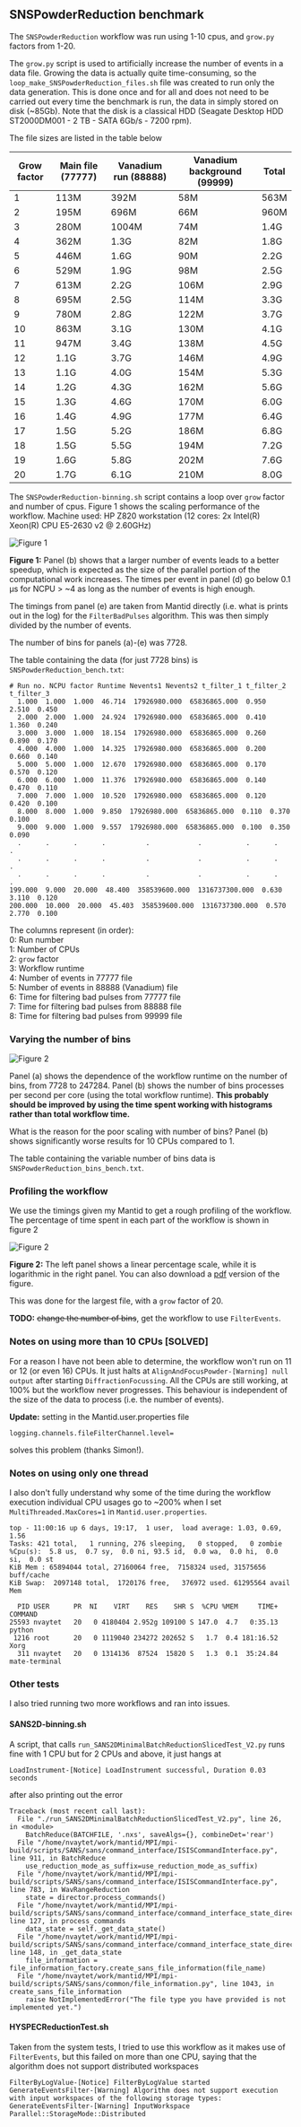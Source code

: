 ## SNSPowderReduction benchmark

The `SNSPowderReduction` workflow was run using 1-10 cpus, and `grow.py` factors from 1-20.

The `grow.py` script is used to artificially increase the number of events in a data file.
Growing the data is actually quite time-consuming, so the `loop_make_SNSPowderReduction_files.sh` 
file was created to run only the data generation. This is done once and for all and does not need 
to be carried out every time the benchmark is run, the data in simply stored on disk (~85Gb). Note 
that the disk is a classical HDD (Seagate Desktop HDD ST2000DM001 - 2 TB - SATA 6Gb/s - 7200 rpm).

The file sizes are listed in the table below

| Grow factor | Main file (77777) | Vanadium run (88888) | Vanadium background (99999) | Total |
| ----------- |------------------ | ---------------------| --------------------------- | ----- |
|  1          | 113M              |  392M                |  58M                        | 563M  |
|  2          | 195M              |  696M                |  66M                        | 960M  |
|  3          | 280M              | 1004M                |  74M                        | 1.4G  |
|  4          | 362M              |  1.3G                |  82M                        | 1.8G  |
|  5          | 446M              |  1.6G                |  90M                        | 2.2G  |
|  6          | 529M              |  1.9G                |  98M                        | 2.5G  |
|  7          | 613M              |  2.2G                | 106M                        | 2.9G  |
|  8          | 695M              |  2.5G                | 114M                        | 3.3G  |
|  9          | 780M              |  2.8G                | 122M                        | 3.7G  |
| 10          | 863M              |  3.1G                | 130M                        | 4.1G  |
| 11          | 947M              |  3.4G                | 138M                        | 4.5G  |
| 12          | 1.1G              |  3.7G                | 146M                        | 4.9G  |
| 13          | 1.1G              |  4.0G                | 154M                        | 5.3G  |
| 14          | 1.2G              |  4.3G                | 162M                        | 5.6G  |
| 15          | 1.3G              |  4.6G                | 170M                        | 6.0G  |
| 16          | 1.4G              |  4.9G                | 177M                        | 6.4G  |
| 17          | 1.5G              |  5.2G                | 186M                        | 6.8G  |
| 18          | 1.5G              |  5.5G                | 194M                        | 7.2G  |
| 19          | 1.6G              |  5.8G                | 202M                        | 7.6G  |
| 20          | 1.7G              |  6.1G                | 210M                        | 8.0G  |

The `SNSPowderReduction-binning.sh` script contains a loop over `grow` factor and number of cpus.
Figure 1 shows the scaling performance of the workflow. Machine used: HP Z820 workstation (12 
cores: 2x Intel(R) Xeon(R) CPU E5-2630 v2 @ 2.60GHz)

![Figure 1](https://raw.githubusercontent.com/nvaytet/data-reduction-hardware-requirements/master/benchmarks/SNSPowderReduction_bench.png)

**Figure 1:** Panel (b) shows that a larger number of events leads to a better speedup, which is expected as the 
size of the parallel portion of the computational work increases. The times per event in panel (d) 
go below 0.1 &mu;s for NCPU > ~4 as long as the number of events is high enough.

The timings from panel (e) are taken from Mantid directly (i.e. what is prints out in the log) for
the `FilterBadPulses` algorithm. This was then simply divided by the number of events.

The number of bins for panels (a)-(e) was 7728.

The table containing the data (for just 7728 bins) is `SNSPowderReduction_bench.txt`:

```
# Run no. NCPU factor Runtime Nevents1 Nevents2 t_filter_1 t_filter_2 t_filter_3
  1.000  1.000  1.000  46.714  17926980.000  65836865.000  0.950  2.510  0.450  
  2.000  2.000  1.000  24.924  17926980.000  65836865.000  0.410  1.360  0.240  
  3.000  3.000  1.000  18.154  17926980.000  65836865.000  0.260  0.890  0.170  
  4.000  4.000  1.000  14.325  17926980.000  65836865.000  0.200  0.660  0.140  
  5.000  5.000  1.000  12.670  17926980.000  65836865.000  0.170  0.570  0.120  
  6.000  6.000  1.000  11.376  17926980.000  65836865.000  0.140  0.470  0.110  
  7.000  7.000  1.000  10.520  17926980.000  65836865.000  0.120  0.420  0.100  
  8.000  8.000  1.000  9.850  17926980.000  65836865.000  0.110  0.370  0.100  
  9.000  9.000  1.000  9.557  17926980.000  65836865.000  0.100  0.350  0.090  
  .      .      .      .          .            .           .      .      .
  .      .      .      .          .            .           .      .      .
  .      .      .      .          .            .           .      .      .
199.000  9.000  20.000  48.400  358539600.000  1316737300.000  0.630  3.110  0.120  
200.000  10.000  20.000  45.403  358539600.000  1316737300.000  0.570  2.770  0.100 
```

The columns represent (in order):  
0: Run number  
1: Number of CPUs  
2: `grow` factor  
3: Workflow runtime  
4: Number of events in 77777 file  
5: Number of events in 88888 (Vanadium) file  
6: Time for filtering bad pulses from 77777 file  
7: Time for filtering bad pulses from 88888 file  
8: Time for filtering bad pulses from 99999 file  


### Varying the number of bins

![Figure 2](https://raw.githubusercontent.com/nvaytet/data-reduction-hardware-requirements/master/benchmarks/SNSPowderReduction_bins.png)

Panel (a) shows the dependence of the workflow runtime on the number of bins, from 7728 to 247284.
Panel (b) shows the number of bins processes per second per core (using the total workflow
runtime). **This probably should be improved by using the time spent working with histograms  rather than total workflow time.**

What is the reason for the poor scaling with number of bins? Panel (b) shows significantly worse 
results for 10 CPUs compared to 1.

The table containing the variable number of bins data is `SNSPowderReduction_bins_bench.txt`.



### Profiling the workflow

We use the timings given my Mantid to get a rough profiling of the workflow. The percentage of time
spent in each part of the workflow is shown in figure 2

![Figure 2](https://raw.githubusercontent.com/nvaytet/data-reduction-hardware-requirements/master/benchmarks/timings.png)

**Figure 2:** The left panel shows a linear percentage scale, while it is logarithmic in the right
panel. You can also download a [pdf](https://raw.githubusercontent.com/nvaytet/data-reduction-hardware-requirements/master/benchmarks/timings.pdf) version of the figure.

This was done for the largest file, with a `grow` factor of 20.


**TODO:** ~~change the number of bins~~, get the workflow to use `FilterEvents`.  


### Notes on using more than 10 CPUs [SOLVED]

For a reason I have not been able to determine, the workflow won't run on 11 or 12 (or even 16) 
CPUs. It just halts at `AlignAndFocusPowder-[Warning] null output` after starting 
`DiffractionFocussing`. All the CPUs are still working, at 100% but the workflow never progresses.
This behaviour is independent of the size of the data to process (i.e. the number of events).

**Update:** setting in the Mantid.user.properties file
```
logging.channels.fileFilterChannel.level=
```
solves this problem (thanks Simon!).

### Notes on using only one thread

I also don't fully understand why some of the time during the workflow execution individual CPU 
usages go to ~200% when I set `MultiThreaded.MaxCores=1` in `Mantid.user.properties`.
```
top - 11:00:16 up 6 days, 19:17,  1 user,  load average: 1.03, 0.69, 1.56
Tasks: 421 total,   1 running, 276 sleeping,   0 stopped,   0 zombie
%Cpu(s):  5.8 us,  0.7 sy,  0.0 ni, 93.5 id,  0.0 wa,  0.0 hi,  0.0 si,  0.0 st
KiB Mem : 65894044 total, 27160064 free,  7158324 used, 31575656 buff/cache
KiB Swap:  2097148 total,  1720176 free,   376972 used. 61295564 avail Mem 

  PID USER      PR  NI    VIRT    RES    SHR S  %CPU %MEM     TIME+ COMMAND
25593 nvaytet   20   0 4180404 2.952g 109100 S 147.0  4.7   0:35.13 python
 1216 root      20   0 1119040 234272 202652 S   1.7  0.4 181:16.52 Xorg
  311 nvaytet   20   0 1314136  87524  15820 S   1.3  0.1  35:24.84 mate-terminal
```

### Other tests

I also tried running two more workflows and ran into issues.

#### SANS2D-binning.sh

A script, that calls `run_SANS2DMinimalBatchReductionSlicedTest_V2.py` runs fine with 1 CPU but for 2 CPUs and above, it just hangs at
```
LoadInstrument-[Notice] LoadInstrument successful, Duration 0.03 seconds
```
after also printing out the error
```
Traceback (most recent call last):
  File "./run_SANS2DMinimalBatchReductionSlicedTest_V2.py", line 26, in <module>
    BatchReduce(BATCHFILE, '.nxs', saveAlgs={}, combineDet='rear')
  File "/home/nvaytet/work/mantid/MPI/mpi-build/scripts/SANS/sans/command_interface/ISISCommandInterface.py", line 911, in BatchReduce
    use_reduction_mode_as_suffix=use_reduction_mode_as_suffix)
  File "/home/nvaytet/work/mantid/MPI/mpi-build/scripts/SANS/sans/command_interface/ISISCommandInterface.py", line 783, in WavRangeReduction
    state = director.process_commands()
  File "/home/nvaytet/work/mantid/MPI/mpi-build/scripts/SANS/sans/command_interface/command_interface_state_director.py", line 127, in process_commands
    data_state = self._get_data_state()
  File "/home/nvaytet/work/mantid/MPI/mpi-build/scripts/SANS/sans/command_interface/command_interface_state_director.py", line 148, in _get_data_state
    file_information = file_information_factory.create_sans_file_information(file_name)
  File "/home/nvaytet/work/mantid/MPI/mpi-build/scripts/SANS/sans/common/file_information.py", line 1043, in create_sans_file_information
    raise NotImplementedError("The file type you have provided is not implemented yet.")
```

#### HYSPECReductionTest.sh

Taken from the system tests, I tried to use this workflow as it makes use of `FilterEvents`, but this failed on more than one CPU, saying that the algorithm does not support distributed workspaces

```
FilterByLogValue-[Notice] FilterByLogValue started
GenerateEventsFilter-[Warning] Algorithm does not support execution with input workspaces of the following storage types: 
GenerateEventsFilter-[Warning] InputWorkspace Parallel::StorageMode::Distributed
```
